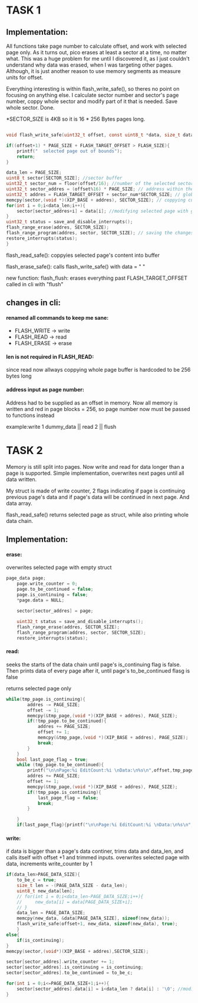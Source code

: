 
# TASK 1 

## Implementation:

All functions take page number to calculate offset, and work with selected page only.
As it turns out, pico erases at least a sector at a time, no matter what.
This was a huge problem for me until I discovered it, as I just couldn't understand why data was erased, when I was targeting other pages.
Although, it is just another reason to use memory segments as measure units for offset.

Everything interesting is within flash_write_safe(), so theres no point on focusing on anything else.
I calculate sector number and sector's page number, coppy whole sector and modify part of it that is needed.
Save whole sector. Done.

*SECTOR_SIZE is 4KB so it is 16 * 256 Bytes pages long.

```c

void flash_write_safe(uint32_t offset, const uint8_t *data, size_t data_len) {

if((offset+1) * PAGE_SIZE + FLASH_TARGET_OFFSET > FLASH_SIZE){
    printf("  selected page out of bounds");
    return;
}

data_len = PAGE_SIZE;
uint8_t sector[SECTOR_SIZE]; //sector buffer
uint32_t sector_num = floor(offset/16); //number of the selected sector
uint32_t sector_addres = (offset%16) * PAGE_SIZE; // address within the sector
uint32_t addres = FLASH_TARGET_OFFSET + sector_num*SECTOR_SIZE; // global address
memcpy(sector,(void *)(XIP_BASE + addres), SECTOR_SIZE); // coppying current state of the sector
for(int i = 0;i<data_len;i++){
    sector[sector_addres+i] = data[i]; //modifying selected page with given data
}
uint32_t status = save_and_disable_interrupts();
flash_range_erase(addres, SECTOR_SIZE); 
flash_range_program(addres, sector, SECTOR_SIZE); // saving the changes
restore_interrupts(status);
}

```

flash_read_safe(): coppyies selected page's content into buffer

flash_erase_safe(): calls flash_write_safe() with data = " "

new function: flash_flush: erases everything past FLASH_TARGET_OFFSET called in cli with "flush"


## changes in cli:

#### renamed all commands to keep me sane:

- FLASH_WRITE -> write 
- FLASH_READ -> read 
- FLASH_ERASE -> erase

#### len is not required in FLASH_READ:

since read now allways coppying whole page
buffer is hardcoded to be 256 bytes long

#### address input as page number:

Address had to be supplied as an offset in memory.
Now all memory is written and red in page blocks = 256,
so page number now must be passed to functions instead

example:write 1 dummy_data     ||     read 2   ||     flush


# TASK 2 

Memory is still split into pages. Now write and read for data longer than a page is supported.
Simple implementation, overwrites next pages until all data written.

My struct is made of write counter, 2 flags indicating if page is continuing previous page's data and if page's data will be continued in next page.
And data array.

flash_read_safe() returns selected page as struct, while also printing whole data chain.

## Implementation:

#### erase:

overwrites selected page with empty struct

```c
page_data page;
    page.write_counter = 0;
    page.to_be_continued = false;
    page.is_continuing = false;
    *page.data = NULL;

    sector[sector_addres] = page;
    
    uint32_t status = save_and_disable_interrupts();
    flash_range_erase(addres, SECTOR_SIZE);
    flash_range_program(addres, sector, SECTOR_SIZE);
    restore_interrupts(status);
```

#### read:

seeks the starts of the data chain until page's is_continuing flag is false. 
Then prints data of every page after it, until page's to_be_continued flasg is false

returns selected page only

```c
while(tmp_page.is_continuing){
        addres -= PAGE_SIZE;
        offset -= 1;
        memcpy(&tmp_page,(void *)(XIP_BASE + addres), PAGE_SIZE);
        if(!tmp_page.to_be_continued){
            addres += PAGE_SIZE;
            offset += 1;
            memcpy(&tmp_page,(void *)(XIP_BASE + addres), PAGE_SIZE);
            break;
        }
    }
    bool last_page_flag = true;
    while (tmp_page.to_be_continued){
        printf("\n\nPage:%i EditCount:%i \nData:\n%s\n",offset,tmp_page.write_counter,tmp_page.data);
        addres += PAGE_SIZE;
        offset += 1;
        memcpy(&tmp_page,(void *)(XIP_BASE + addres), PAGE_SIZE);
        if(!tmp_page.is_continuing){
            last_page_flag = false;
            break;
        }

    }
    if(last_page_flag){printf("\n\nPage:%i EditCount:%i \nData:\n%s\n",offset,tmp_page.write_counter,(tmp_page.data+'\0'));}

```


#### write:

if data is bigger than a page's data continer, trims data and data_len, and calls itself with offset +1 and trimmed inputs.
overwrites selected page with data, increments write_counter by 1

```c
if(data_len>PAGE_DATA_SIZE){
    to_be_c = true;
    size_t len = -(PAGE_DATA_SIZE - data_len);
    uint8_t new_data[len];
    // for(int i = 0;i<data_len-PAGE_DATA_SIZE;i++){
    //     new_data[i] = data[PAGE_DATA_SIZE+i];
    // }
    data_len = PAGE_DATA_SIZE;
    memcpy(new_data, &data[PAGE_DATA_SIZE], sizeof(new_data));
    flash_write_safe(offset+1, new_data, sizeof(new_data), true);
    }
else{
    if(is_continuing);
}
memcpy(sector,(void*)(XIP_BASE + addres),SECTOR_SIZE);

sector[sector_addres].write_counter += 1;
sector[sector_addres].is_continuing = is_continuing;
sector[sector_addres].to_be_continued = to_be_c;

for(int i = 0;i<=PAGE_DATA_SIZE+1;i++){
    sector[sector_addres].data[i] = i<data_len ? data[i] : '\0'; //modifying selected page with given data
}

```
